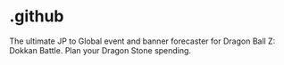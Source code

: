 # .github
The ultimate JP to Global event and banner forecaster for Dragon Ball Z: Dokkan Battle. Plan your Dragon Stone spending.
